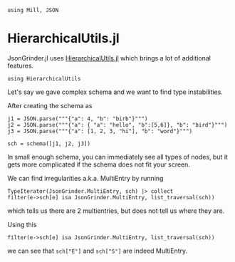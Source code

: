 ```@setup hierarchical
using Mill, JSON
```

# HierarchicalUtils.jl
JsonGrinder.jl uses [HierarchicalUtils.jl](https://github.com/Sheemon7/HierarchicalUtils.jl) which brings a lot of additional features.

```@example hierarchical
using HierarchicalUtils
```

Let's say we gave complex schema and we want to find type instabilities.

After creating the schema as
```@repl hierarchical
j1 = JSON.parse("""{"a": 4, "b": "birb"}""")
j2 = JSON.parse("""{"a": { "a": "hello", "b":[5,6]}, "b": "bird"}""")
j3 = JSON.parse("""{"a": [1, 2, 3, "hi"], "b": "word"}""")

sch = schema([j1, j2, j3])
```

In small enough schema, you can immediately see all types of nodes, but it gets more complicated if the schema does not fit your screen.

We can find irregularities a.k.a. MultiEntry by running

```@repl hierarchical
TypeIterator(JsonGrinder.MultiEntry, sch) |> collect
filter(e->sch[e] isa JsonGrinder.MultiEntry, list_traversal(sch))
```

which tells us there are 2 multientries, but does not tell us where they are.

Using this
```@repl hierarchical
filter(e->sch[e] isa JsonGrinder.MultiEntry, list_traversal(sch))
```

we can see that `sch["E"]` and `sch["S"]` are indeed MultiEntry.

<!--
todo: přidat příklad s HUtils a 2 jsony, hledáním MultiEntry podle TypeIteratoru
 and take inspiration from HUtils section in Mill.jl

 ## Printing

 For instance, `Base.show` with `text/plain` MIME calls `HierarchicalUtils.printtree`:

 ```@repl hierarchical
 ds = BagNode(ProductNode((BagNode(ArrayNode(randn(4, 10)),
                                   [1:2, 3:4, 5:5, 6:7, 8:10]),
                           ArrayNode(randn(3, 5)),
                           BagNode(BagNode(ArrayNode(randn(2, 30)),
                                           [i:i+1 for i in 1:2:30]),
                                   [1:3, 4:6, 7:9, 10:12, 13:15]),
                           ArrayNode(randn(2, 5)))),
              [1:1, 2:3, 4:5])
 printtree(ds; htrunc=3)
 ```

 This can be used to print a non-truncated version of a model:

 ```@repl hierarchical
 printtree(ds)
 ```

 ## Traversal encoding

 Callling with `trav=true` enables convenient traversal functionality with string indexing:

 ```@repl hierarchical
 m = reflectinmodel(ds)
 printtree(m; trav=true)
 ```

 This way any node in the model tree is swiftly accessible, which may come in handy when inspecting model parameters or simply deleting/replacing/inserting nodes to tree (for instance when constructing adversarial samples). All tree nodes are accessible by indexing with the traversal code:.

 ```@repl hierarchical
 m["Y"]
 ```

 The following two approaches give the same result:

 ```@repl hierarchical
 m["Y"] === m.im.ms[1]
 ```

 ## Counting functions

 Other functions provided by `HierarchicalUtils.jl`:

 ```@repl hierarchical
 nnodes(ds)
 nleafs(ds)
 NodeIterator(ds) |> collect
 NodeIterator(ds, m) |> collect
 LeafIterator(ds) |> collect
 TypeIterator(BagModel, m) |> collect
 PredicateIterator(x -> nobs(x) ≥ 10, ds) |> collect
 ```

 For the complete showcase of possibilites, refer to [HierarchicalUtils.jl](https://github.com/CTUAvastLab/HierarchicalUtils.jl) and [this notebook](https://github.com/CTUAvastLab/HierarchicalUtils.jl/blob/master/examples/mill_integration.ipynb) -->
